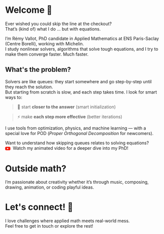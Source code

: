 # Welcome 👋

Ever wished you could skip the line at the checkout?  
That’s (kind of) what I do ... but with equations.

I’m Rémy Vallot, PhD candidate in Applied Mathematics at ENS Paris-Saclay (Centre Borelli), working with Michelin.  
I study nonlinear solvers, algorithms that solve tough equations, and I try to make them converge faster. Much faster.



## What's the problem?

Solvers are like queues: they start somewhere and go step-by-step until they reach the solution.  
But starting from scratch is slow, and each step takes time. I look for smart ways to:

> 🔁 start **closer to the answer** (smart initialization)

> ⚡ make **each step more effective** (better iterations)

I use tools from optimization, physics, and machine learning — with a special love for POD (*Proper Orthogonal Decomposition* for newcomers).

Want to understand how skipping queues relates to solving equations?</br>
<a href="https://youtube.com" target="_blank" style="text-decoration: none;">
  <img src="img/youtube.svg" alt="YouTube" style="height: 1.2em; vertical-align: middle; margin-right: 0.3em;">
  Watch my animated video for a deeper dive into my PhD!
</a>


# Outside math?

I’m passionate about creativity whether it’s through music, composing, drawing, animation, or coding playful ideas.


# Let's connect! 🤝

I love challenges where applied math meets real-world mess.  
Feel free to <a href="mailto:remy.vallot@ens-paris-saclay.fr" style="text-decoration: none;">get in touch</a> or explore the rest!